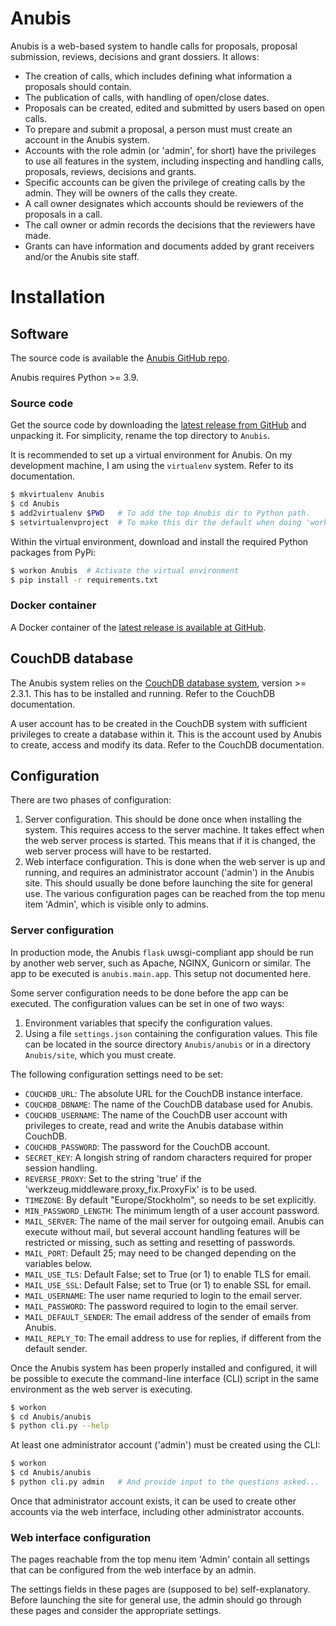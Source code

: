 # Anubis

Anubis is a web-based system to handle calls for proposals, proposal submission,
reviews, decisions and grant dossiers. It allows:

- The creation of calls, which includes defining what information a
  proposals should contain.
- The publication of calls, with handling of open/close dates.
- Proposals can be created, edited and submitted by users based on
  open calls.
- To prepare and submit a proposal, a person must must create an
  account in the Anubis system.
- Accounts with the role admin (or 'admin', for short) have the
  privileges to use all features in the system, including inspecting
  and handling calls, proposals, reviews, decisions and grants.
- Specific accounts can be given the privilege of creating calls by
  the admin.  They will be owners of the calls they create.
- A call owner designates which accounts should be reviewers of the
  proposals in a call.
- The call owner or admin records the decisions that the reviewers have made.
- Grants can have information and documents added by grant receivers and/or
  the Anubis site staff.

# Installation

## Software

The source code is available the [Anubis GitHub repo](https://github.com/pekrau/Anubis).

Anubis requires Python >= 3.9.

### Source code

Get the source code by downloading the
[latest release from GitHub](https://github.com/pekrau/Anubis/releases)
and unpacking it. For simplicity, rename the top directory to `Anubis`.

It is recommended to set up a virtual environment for Anubis. On my
development machine, I am using the `virtualenv` system. Refer to its documentation.

```bash
$ mkvirtualenv Anubis
$ cd Anubis
$ add2virtualenv $PWD   # To add the top Anubis dir to Python path.
$ setvirtualenvproject  # To make this dir the default when doing 'workon'.
```

Within the virtual environment, download and install the required
Python packages from PyPi:

```bash
$ workon Anubis  # Activate the virtual environment
$ pip install -r requirements.txt
```

### Docker container

A Docker container of the
[latest release is available at GitHub](https://github.com/pekrau/Anubis/pkgs/container/anubis).

## CouchDB database

The Anubis system relies on the [CouchDB database system](https://couchdb.apache.org/),
version >= 2.3.1.
This has to be installed and running. Refer to the CouchDB documentation.

A user account has to be created in the CouchDB system with sufficient privileges
to create a database within it. This is the account used by Anubis to create,
access and modify its data. Refer to the CouchDB documentation.

## Configuration

There are two phases of configuration:

1. Server configuration. This should be done once when installing the system. This
   requires access to the server machine. It takes effect when the web server
   process is started. This means that if it is changed, the web server process
   will have to be restarted.
2. Web interface configuration. This is done when the web server is up and running,
   and requires an administrator account ('admin') in the Anubis site. This should
   usually be done before launching the site for general use. The various
   configuration pages can be reached from the top menu item 'Admin', which is
   visible only to admins.

### Server configuration

In production mode, the Anubis `flask` uwsgi-compliant app should be
run by another web server, such as Apache, NGINX, Gunicorn or
similar. The app to be executed is `anubis.main.app`.
This setup not documented here.

Some server configuration needs to be done before the app can be executed.
The configuration values can be set in one of two ways:

1. Environment variables that specify the configuration values.
2. Using a file `settings.json` containing the configuration values. This file
   can be located in the source directory `Anubis/anubis` or in a directory
   `Anubis/site`, which you must create.

The following configuration settings need to be set:

- `COUCHDB_URL`: The absolute URL for the CouchDB instance interface.
- `COUCHDB_DBNAME`: The name of the CouchDB database used for Anubis.
- `COUCHDB_USERNAME`: The name of the CouchDB user account with privileges to
  create, read and write the Anubis database within CouchDB.
- `COUCHDB_PASSWORD`: The password for the CouchDB account.
- `SECRET_KEY`: A longish string of random characters required for proper
  session handling.
- `REVERSE_PROXY`: Set to the string 'true' if the
  'werkzeug.middleware.proxy_fix.ProxyFix' is to be used.
- `TIMEZONE`: By default "Europe/Stockholm", so needs to be set explicitly.
- `MIN_PASSWORD_LENGTH`: The minimum length of a user account password.
- `MAIL_SERVER`: The name of the mail server for outgoing email. Anubis
  can execute without mail, but several account handling features will be restricted
  or missing, such as setting and resetting of passwords.
- `MAIL_PORT`: Default 25; may need to be changed depending on the variables below.
- `MAIL_USE_TLS`: Default False; set to True (or 1) to enable TLS for email.
- `MAIL_USE_SSL`: Default False; set to True (or 1) to enable SSL for email.
- `MAIL_USERNAME`: The user name requried to login to the email server.
- `MAIL_PASSWORD`: The password required  to login to the email server.
- `MAIL_DEFAULT_SENDER`: The email address of the sender of emails from Anubis.
- `MAIL_REPLY_TO`: The email address to use for replies, if different from the
  default sender.

Once the Anubis system has been properly installed and configured,
it will be possible to execute the command-line interface (CLI) script
in the same environment as the web server is executing.

```bash
$ workon
$ cd Anubis/anubis
$ python cli.py --help
```

At least one administrator account ('admin') must be created using the CLI:

```bash
$ workon
$ cd Anubis/anubis
$ python cli.py admin   # And provide input to the questions asked...
```

Once that administrator account exists, it can be used to create other accounts
via the web interface, including other administrator accounts.

### Web interface configuration

The pages reachable from the top menu item 'Admin' contain all settings that
can be configured from the web interface by an admin.

The settings fields in these pages are (supposed to be) self-explanatory.
Before launching the site for general use, the admin should go through
these pages and consider the appropriate settings.
